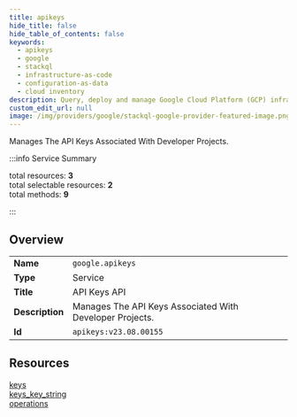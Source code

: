 ```yaml
---
title: apikeys
hide_title: false
hide_table_of_contents: false
keywords:
  - apikeys
  - google
  - stackql
  - infrastructure-as-code
  - configuration-as-data
  - cloud inventory
description: Query, deploy and manage Google Cloud Platform (GCP) infrastructure and resources using SQL
custom_edit_url: null
image: /img/providers/google/stackql-google-provider-featured-image.png
---
```

Manages The API Keys Associated With Developer Projects.  
    
:::info Service Summary

<div class="row">
<div class="providerDocColumn">
<span>total resources:&nbsp;<b>3</b></span><br />
<span>total selectable resources:&nbsp;<b>2</b></span><br />
<span>total methods:&nbsp;<b>9</b></span><br />
</div>
</div>

:::

## Overview
<table><tbody>
<tr><td><b>Name</b></td><td><code>google.apikeys</code></td></tr>
<tr><td><b>Type</b></td><td>Service</td></tr>
<tr><td><b>Title</b></td><td>API Keys API</td></tr>
<tr><td><b>Description</b></td><td>Manages The API Keys Associated With Developer Projects.</td></tr>
<tr><td><b>Id</b></td><td><code>apikeys:v23.08.00155</code></td></tr>
</tbody></table>

## Resources
<div class="row">
<div class="providerDocColumn">
<a href="/providers/google/apikeys/keys/">keys</a><br />
<a href="/providers/google/apikeys/keys_key_string/">keys_key_string</a><br />
</div>
<div class="providerDocColumn">
<a href="/providers/google/apikeys/operations/">operations</a><br />
</div>
</div>

